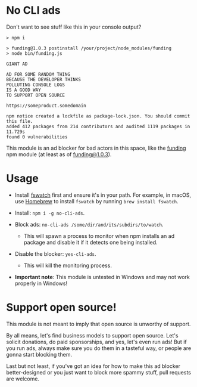 # No CLI ads
Don't want to see stuff like this in your console output?

```
> npm i

> funding@1.0.3 postinstall /your/project/node_modules/funding
> node bin/funding.js

GIANT AD

AD FOR SOME RANDOM THING
BECAUSE THE DEVELOPER THINKS
POLLUTING CONSOLE LOGS
IS A GOOD WAY
TO SUPPORT OPEN SOURCE

https://someproduct.somedomain

npm notice created a lockfile as package-lock.json. You should commit this file.
added 412 packages from 214 contributors and audited 1119 packages in 11.729s
found 0 vulnerabilities
```

This module is an ad blocker for bad actors in this space, like the [funding](https://github.com/feross/funding) npm module (at least as of funding@1.0.3).

# Usage

- Install [fswatch](https://github.com/emcrisostomo/fswatch) first and ensure it's in your path. For example, in macOS, use [Homebrew](https://brew.sh/) to install `fswatch` by running `brew install fswatch`.
- Install: `npm i -g no-cli-ads`.

- Block ads: `no-cli-ads /some/dir/and/its/subdirs/to/watch`.
  - This will spawn a process to monitor when npm installs an ad package and disable it if it detects one being installed.

- Disable the blocker: `yes-cli-ads`.
  - This will kill the monitoring process.

- **Important note**: This module is untested in Windows and may not work properly in Windows!

# Support open source!

This module is not meant to imply that open source is unworthy of support.

By all means, let's find business models to support open source. Let's solicit donations, do paid sponsorships, and yes, let's even run ads! But if you run ads, always make sure you do them in a tasteful way, or people are gonna start blocking them.

Last but not least, if you've got an idea for how to make this ad blocker better-designed or you just want to block more spammy stuff, pull requests are welcome.

